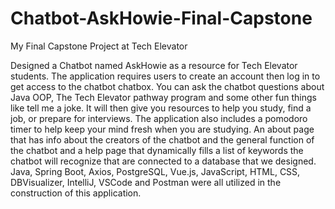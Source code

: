 # Chatbot-AskHowie-Final-Capstone

My Final Capstone Project at Tech Elevator

Designed a Chatbot named AskHowie as a resource for Tech Elevator students. The application requires users to create an account then log in to get access to the chatbot chatbox. You can ask the chatbot questions about Java OOP, The Tech Elevator pathway program and some other fun things like tell me a joke. It will then give you resources to help you study, find a job, or prepare for interviews. The application also includes a pomodoro timer to help keep your mind fresh when you are studying. An about page that has info about the creators of the chatbot and the general function of the chatbot and a help page that dynamically fills a list of keywords the chatbot will recognize that are connected to a database that we designed. Java, Spring Boot, Axios, PostgreSQL, Vue.js, JavaScript, HTML, CSS, DBVisualizer, IntelliJ, VSCode and Postman were all utilized in the construction of this application.
